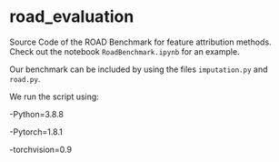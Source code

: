 # road_evaluation
Source Code of the ROAD Benchmark for feature attribution methods.
Check out the notebook ``RoadBenchmark.ipynb`` for an example.

Our benchmark can be included by using the files ``imputation.py`` and ``road.py``.

We run the script using:

-Python=3.8.8

-Pytorch=1.8.1

-torchvision=0.9
